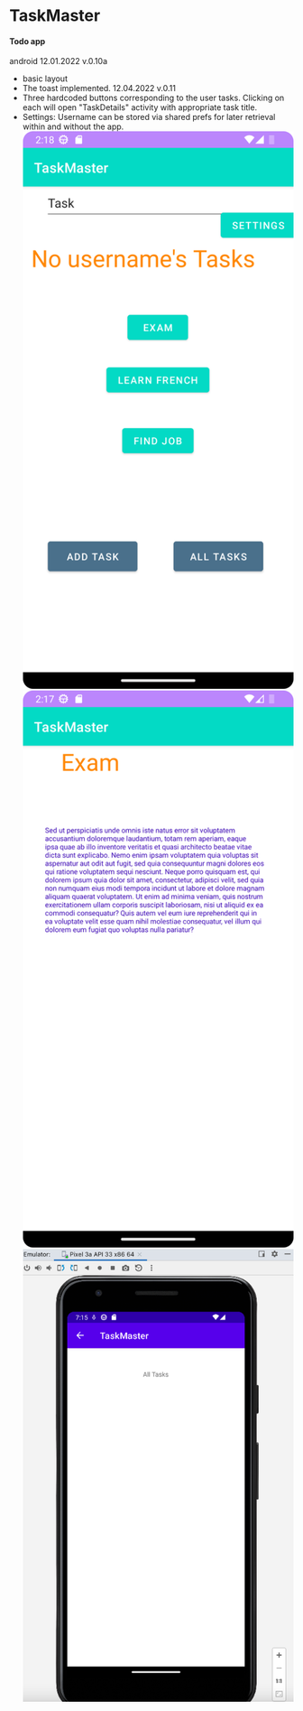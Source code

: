 # TaskMaster

#### Todo app

android
12.01.2022 v.0.10a 
* basic layout
* The toast implemented.
12.04.2022 v.0.11
* Three hardcoded buttons corresponding to the user tasks. Clicking on each will open "TaskDetails" activity with appropriate task title.
* Settings: Username can be stored via shared prefs for later retrieval within and without the app.
![](screenshots/Screenshot_20221205_142028.png)
![](screenshots/Screenshot_20221205_141950.png)
![2](screenshots/DEC1.2.png)